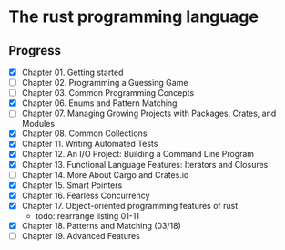 # The rust programming language

## Progress 
- [x] Chapter 01. Getting started
- [ ] Chapter 02. Programming a Guessing Game
- [ ] Chapter 03. Common Programming Concepts  
- [x] Chapter 06. Enums and Pattern Matching 
- [ ] Chapter 07. Managing Growing Projects with Packages, Crates, and Modules
- [x] Chapter 08. Common Collections
- [x] Chapter 11. Writing Automated Tests
- [x] Chapter 12. An I/O Project: Building a Command Line Program
- [x] Chapter 13. Functional Language Features: Iterators and Closures
- [ ] Chapter 14. More About Cargo and Crates.io
- [x] Chapter 15. Smart Pointers
- [x] Chapter 16. Fearless Concurrency  
- [x] Chapter 17. Object-oriented programming features of rust
    - todo: rearrange listing 01-11
- [x] Chapter 18. Patterns and Matching (03/18)
- [ ] Chapter 19. Advanced Features

